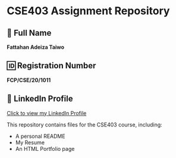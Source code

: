 # CSE403 Assignment Repository

## 👤 Full Name  
**Fattahan Adeiza Taiwo**

## 🆔 Registration Number  
**FCP/CSE/20/1011**

## 🔗 LinkedIn Profile  
[Click to view my LinkedIn Profile](https://www.linkedin.com/in/fattahan-taiwo-3531ba253)  

This repository contains files for the CSE403 course, including:
- A personal README
- My Resume
- An HTML Portfolio page
